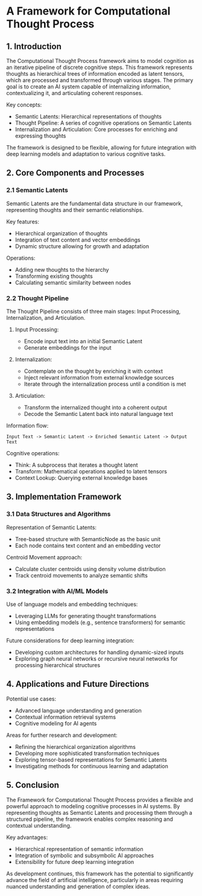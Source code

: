 # A Framework for Computational Thought Process

## 1. Introduction

The Computational Thought Process framework aims to model cognition as an iterative pipeline of discrete cognitive steps. This framework represents thoughts as hierarchical trees of information encoded as latent tensors, which are processed and transformed through various stages. The primary goal is to create an AI system capable of internalizing information, contextualizing it, and articulating coherent responses.

Key concepts:

- Semantic Latents: Hierarchical representations of thoughts
- Thought Pipeline: A series of cognitive operations on Semantic Latents
- Internalization and Articulation: Core processes for enriching and expressing thoughts

The framework is designed to be flexible, allowing for future integration with deep learning models and adaptation to various cognitive tasks.

## 2. Core Components and Processes

### 2.1 Semantic Latents

Semantic Latents are the fundamental data structure in our framework, representing thoughts and their semantic relationships.

Key features:

- Hierarchical organization of thoughts
- Integration of text content and vector embeddings
- Dynamic structure allowing for growth and adaptation

Operations:

- Adding new thoughts to the hierarchy
- Transforming existing thoughts
- Calculating semantic similarity between nodes

### 2.2 Thought Pipeline

The Thought Pipeline consists of three main stages: Input Processing, Internalization, and Articulation.

1. Input Processing:
   - Encode input text into an initial Semantic Latent
   - Generate embeddings for the input

2. Internalization:
   - Contemplate on the thought by enriching it with context
   - Inject relevant information from external knowledge sources
   - Iterate through the internalization process until a condition is met

3. Articulation:
   - Transform the internalized thought into a coherent output
   - Decode the Semantic Latent back into natural language text

Information flow:

```
Input Text -> Semantic Latent -> Enriched Semantic Latent -> Output Text
```

Cognitive operations:

- Think: A subprocess that iterates a thought latent
- Transform: Mathematical operations applied to latent tensors
- Context Lookup: Querying external knowledge bases

## 3. Implementation Framework

### 3.1 Data Structures and Algorithms

Representation of Semantic Latents:

- Tree-based structure with SemanticNode as the basic unit
- Each node contains text content and an embedding vector

Centroid Movement approach:

- Calculate cluster centroids using density volume distribution
- Track centroid movements to analyze semantic shifts

### 3.2 Integration with AI/ML Models

Use of language models and embedding techniques:

- Leveraging LLMs for generating thought transformations
- Using embedding models (e.g., sentence transformers) for semantic representations

Future considerations for deep learning integration:

- Developing custom architectures for handling dynamic-sized inputs
- Exploring graph neural networks or recursive neural networks for processing hierarchical structures

## 4. Applications and Future Directions

Potential use cases:

- Advanced language understanding and generation
- Contextual information retrieval systems
- Cognitive modeling for AI agents

Areas for further research and development:

- Refining the hierarchical organization algorithms
- Developing more sophisticated transformation techniques
- Exploring tensor-based representations for Semantic Latents
- Investigating methods for continuous learning and adaptation

## 5. Conclusion

The Framework for Computational Thought Process provides a flexible and powerful approach to modeling cognitive processes in AI systems. By representing thoughts as Semantic Latents and processing them through a structured pipeline, the framework enables complex reasoning and contextual understanding.

Key advantages:

- Hierarchical representation of semantic information
- Integration of symbolic and subsymbolic AI approaches
- Extensibility for future deep learning integration

As development continues, this framework has the potential to significantly advance the field of artificial intelligence, particularly in areas requiring nuanced understanding and generation of complex ideas.
